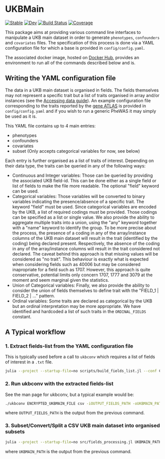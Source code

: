 # UKBMain

[![Stable](https://img.shields.io/badge/docs-stable-blue.svg)](https://olivierlabayle.github.io/UKBMain.jl/stable)
[![Dev](https://img.shields.io/badge/docs-dev-blue.svg)](https://olivierlabayle.github.io/UKBMain.jl/dev)
[![Build Status](https://github.com/olivierlabayle/UKBMain.jl/actions/workflows/CI.yml/badge.svg?branch=main)](https://github.com/olivierlabayle/UKBMain.jl/actions/workflows/CI.yml?query=branch%3Amain)
[![Coverage](https://codecov.io/gh/olivierlabayle/UKBMain.jl/branch/main/graph/badge.svg)](https://codecov.io/gh/olivierlabayle/UKBMain.jl)

This package aims at providing various command line interfaces to manipulate a UKB main dataset in order to generate `phenotypes`, `confounders` and `covariates` files. The specification of this process is done via a YAML configuration file for which a base is provided in `config/config.yaml`.

The associated docker image, hosted on [Docker Hub](https://hub.docker.com/r/olivierlabayle/ukbmain), provides an environment to run all of the commands described below and is.

## Writing the YAML configuration file

The data in a UKB main dataset is organised in fields. The fields themselves may not represent a specific trait but a list of traits organised in array and/or instances (see the [Accessing data guide](https://biobank.ndph.ox.ac.uk/~bbdatan/Accessing_UKB_data_v2.3.pdf)). An example configuration file corresponding to the traits reported by the [gene ATLAS](http://geneatlas.roslin.ed.ac.uk/) is provided in `config/config.yaml` and if you wish to run a generic PheWAS it may simply be used as it is.

This YAML file contains up to 4 main entries:
- phenotypes
- confounders
- covariates
- subset (Only accepts categorical variables for now, see below)

Each entry is further organised as a list of traits of interest. Depending on their data type, the traits can be queried in any of the following ways:

- Continuous and Integer variables: Those can be queried by providing the associated UKB field-id. This can be done either as a single field or list of fields to make the file more readable. The optional "field" keyword can be used.
- Categorical variables: Those variables will be converted to binary variables indicating the presence/absence of a specific trait. The keyword "field" must be used. Since categorical variables are encoded by the UKB, a list of required codings must be provided. Those codings can be specified as a list or single value. We also provide the ability to aggregate multiple traits into a union, using the "any" keyword together with a "name" keyword to identify the group. To be more precise about the process, the presence of a coding in any of the array/instance columns of the UKB main dataset will result in the trait (identified by the coding) being declared present. Respectively, the absence of the coding in any of the array/instance columns will result in the trait considered not declared. The caveat behind this approach is that missing values will be considered as "no trait". This behaviour is exactly what is expected when considering fields such as 40006 but may be considered inapropriate for a field such as 1707. However, this approach is quite conservative, potential limits only concern 1707, 1777 and 3079 at the moment and seem marginal given the statistics.
- Union of Categorical variables: Finally, we also provide the ability to consider the union of fields themselves to define trait with the "FIELD_1 | FIELD_2 | ..." pattern.
- Ordinal variables: Some traits are declared as categorical by the UKB but an ordinal interpretation may be more appropriate. We have identified and hardcoded a list of such traits in the `ORDINAL_FIELDS` constant.

## A Typical workflow

### 1. Extract fields-list from the YAML configuration file

This is typically used before a call to `ukbconv` which requires a list of fields of interest in a `.txt` file.

```bash
julia --project --startup-file=no scripts/build_fields_list.jl --conf CONF.yaml --output OUTPUT_FIELDS_PATH
```
### 2. Run ukbconv with the extracted fields-list 

See the man page for ukbconv, but a typical example would be:

```bash
./ukbconv ENCRYPTED_UKBMAIN_FILE csv -iOUTPUT_FIELDS_PATH -oUKBMAIN_PATH
```

where `OUTPUT_FIELDS_PATH` is the output from the previous command.

### 3. Subset/Convert/Split a CSV UKB main dataset into organised subsets

```bash
julia --project --startup-file=no src/fields_processing.jl UKBMAIN_PATH --conf CONF.yaml --out-prefix OUT_PREFIX
```

where `UKBMAIN_PATH` is the output from the previous command.